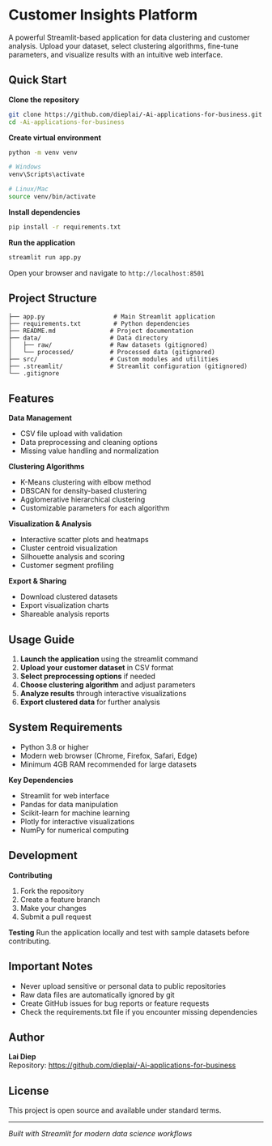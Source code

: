 # Customer Insights Platform

A powerful Streamlit-based application for data clustering and customer analysis. Upload your dataset, select clustering algorithms, fine-tune parameters, and visualize results with an intuitive web interface.

## Quick Start

**Clone the repository**
```bash
git clone https://github.com/dieplai/-Ai-applications-for-business.git
cd -Ai-applications-for-business
```

**Create virtual environment**
```bash
python -m venv venv

# Windows
venv\Scripts\activate

# Linux/Mac
source venv/bin/activate
```

**Install dependencies**
```bash
pip install -r requirements.txt
```

**Run the application**
```bash
streamlit run app.py
```

Open your browser and navigate to `http://localhost:8501`

## Project Structure

```
├── app.py                   # Main Streamlit application
├── requirements.txt         # Python dependencies
├── README.md               # Project documentation
├── data/                   # Data directory
│   ├── raw/                # Raw datasets (gitignored)
│   └── processed/          # Processed data (gitignored)
├── src/                    # Custom modules and utilities
├── .streamlit/             # Streamlit configuration (gitignored)
└── .gitignore
```

## Features

**Data Management**
- CSV file upload with validation
- Data preprocessing and cleaning options
- Missing value handling and normalization

**Clustering Algorithms**
- K-Means clustering with elbow method
- DBSCAN for density-based clustering
- Agglomerative hierarchical clustering
- Customizable parameters for each algorithm

**Visualization & Analysis**
- Interactive scatter plots and heatmaps
- Cluster centroid visualization
- Silhouette analysis and scoring
- Customer segment profiling

**Export & Sharing**
- Download clustered datasets
- Export visualization charts
- Shareable analysis reports

## Usage Guide

1. **Launch the application** using the streamlit command
2. **Upload your customer dataset** in CSV format
3. **Select preprocessing options** if needed
4. **Choose clustering algorithm** and adjust parameters
5. **Analyze results** through interactive visualizations
6. **Export clustered data** for further analysis

## System Requirements

- Python 3.8 or higher
- Modern web browser (Chrome, Firefox, Safari, Edge)
- Minimum 4GB RAM recommended for large datasets

**Key Dependencies**
- Streamlit for web interface
- Pandas for data manipulation
- Scikit-learn for machine learning
- Plotly for interactive visualizations
- NumPy for numerical computing

## Development

**Contributing**
1. Fork the repository
2. Create a feature branch
3. Make your changes
4. Submit a pull request

**Testing**
Run the application locally and test with sample datasets before contributing.

## Important Notes

- Never upload sensitive or personal data to public repositories
- Raw data files are automatically ignored by git
- Create GitHub issues for bug reports or feature requests
- Check the requirements.txt file if you encounter missing dependencies

## Author

**Lai Diep**  
Repository: https://github.com/dieplai/-Ai-applications-for-business

## License

This project is open source and available under standard terms.

---

*Built with Streamlit for modern data science workflows*
